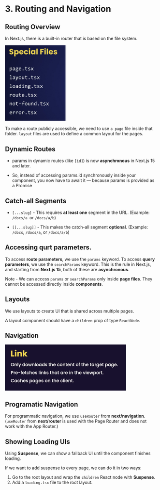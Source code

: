 # 3. Routing and Navigation

## Routing Overview

In Next.js, there is a built-in router that is based on the file system.

<img src="./images/image-10.png" width="200">

To make a route publicly accessible, we need to use `a page` file inside that folder. `layout` files are used to define a common layout for the pages.

## Dynamic Routes

- params in dynamic routes (like `[id]`) is now **asynchronous** in Next.js 15 and later.

- So, instead of accessing params.id synchronously inside your component, you now have to await it — because params is provided as a Promise

## Catch-all Segments

- `[...slug]` - This requires **at least one** segment in the URL. (Example: `/docs/a `or `/docs/a/b`)

- `[[...slug]]` - This makes the catch-all segment **optional**. (Example: `/docs`, `/docs/a`, or `/docs/a/b`)

## Accessing qurt parameters.

To access **route parameters**, we use the `params` keyword. To access **query parameters**, we use the `searchParams` keyword. This is the rule in Next.js, and starting from **Next.js 15**, both of these are **asynchronous**.

Note - We can access `params` or `searchParams` only inside **page files**. They cannot be accessed directly inside **components**.

## Layouts

We use layouts to create UI that is shared across multiple pages.

A layout component should have a `children` prop of type `ReactNode`.

## Navigation

<img src="./images/image-11.png" width="400">

## Programatic Navigation

For programmatic navigation, we use `useRouter` from **next/navigation**. (`useRouter` from **next/router** is used with the Page Router and does not work with the App Router.)

## Showing Loading UIs

Using **Suspense**, we can show a fallback UI until the component finishes loading.

If we want to add suspense to every page, we can do it in two ways:

1. Go to the root layout and wrap the `children` React node with **Suspense**.
2. Add a `loading.tsx` file to the root layout.
